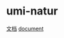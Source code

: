 # umi-natur

<!-- [![NPM version](https://img.shields.io/npm/v/umi-natur.svg?style=flat)](https://npmjs.org/package/umi-natur) [![NPM downloads](http://img.shields.io/npm/dm/umi-natur.svg?style=flat)](https://npmjs.org/package/umi-natur) -->

[文档](https://empty916.site/zh/umi-natur/) [document](https://empty916.site/umi-natur/)
